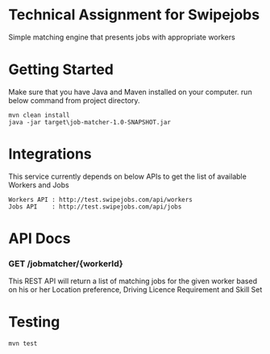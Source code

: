 # Technical Assignment for Swipejobs
Simple matching engine that presents jobs with appropriate workers
# Getting Started
Make sure that you have Java and Maven installed on your computer.
run below command from project directory. 
```
mvn clean install
java -jar target\job-matcher-1.0-SNAPSHOT.jar
```
# Integrations
This service currently depends on below APIs to get the list of available Workers and Jobs
```
Workers API : http://test.swipejobs.com/api/workers
Jobs API    : http://test.swipejobs.com/api/jobs
```

# API Docs
### GET /jobmatcher/{workerId}
This REST API will return a list of matching jobs for the given worker based on his or her Location preference, Driving Licence Requirement and Skill Set
# Testing
```
mvn test
```

